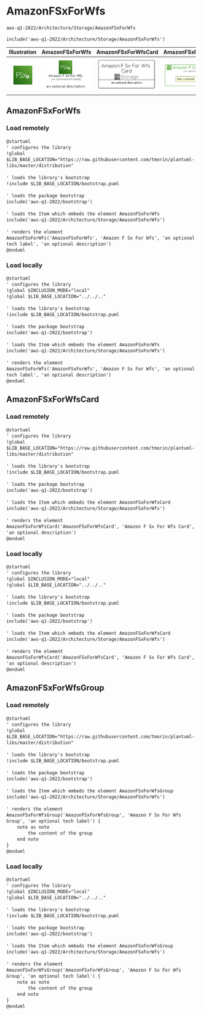 # AmazonFSxForWfs


```text
aws-q1-2022/Architecture/Storage/AmazonFSxForWfs
```

```text
include('aws-q1-2022/Architecture/Storage/AmazonFSxForWfs')
```



| Illustration | AmazonFSxForWfs | AmazonFSxForWfsCard | AmazonFSxForWfsGroup |
| :---: | :---: | :---: | :---: |
| ![illustration for Illustration](../../../aws-q1-2022/Architecture/Storage/AmazonFSxForWfs.png) | ![illustration for AmazonFSxForWfs](../../../aws-q1-2022/Architecture/Storage/AmazonFSxForWfs.Local.png) | ![illustration for AmazonFSxForWfsCard](../../../aws-q1-2022/Architecture/Storage/AmazonFSxForWfsCard.Local.png) | ![illustration for AmazonFSxForWfsGroup](../../../aws-q1-2022/Architecture/Storage/AmazonFSxForWfsGroup.Local.png) |




## AmazonFSxForWfs

### Load remotely
```plantuml
@startuml
' configures the library
!global $LIB_BASE_LOCATION="https://raw.githubusercontent.com/tmorin/plantuml-libs/master/distribution"

' loads the library's bootstrap
!include $LIB_BASE_LOCATION/bootstrap.puml

' loads the package bootstrap
include('aws-q1-2022/bootstrap')

' loads the Item which embeds the element AmazonFSxForWfs
include('aws-q1-2022/Architecture/Storage/AmazonFSxForWfs')

' renders the element
AmazonFSxForWfs('AmazonFSxForWfs', 'Amazon F Sx For Wfs', 'an optional tech label', 'an optional description')
@enduml
```

### Load locally
```plantuml
@startuml
' configures the library
!global $INCLUSION_MODE="local"
!global $LIB_BASE_LOCATION="../../.."

' loads the library's bootstrap
!include $LIB_BASE_LOCATION/bootstrap.puml

' loads the package bootstrap
include('aws-q1-2022/bootstrap')

' loads the Item which embeds the element AmazonFSxForWfs
include('aws-q1-2022/Architecture/Storage/AmazonFSxForWfs')

' renders the element
AmazonFSxForWfs('AmazonFSxForWfs', 'Amazon F Sx For Wfs', 'an optional tech label', 'an optional description')
@enduml
```

## AmazonFSxForWfsCard

### Load remotely
```plantuml
@startuml
' configures the library
!global $LIB_BASE_LOCATION="https://raw.githubusercontent.com/tmorin/plantuml-libs/master/distribution"

' loads the library's bootstrap
!include $LIB_BASE_LOCATION/bootstrap.puml

' loads the package bootstrap
include('aws-q1-2022/bootstrap')

' loads the Item which embeds the element AmazonFSxForWfsCard
include('aws-q1-2022/Architecture/Storage/AmazonFSxForWfs')

' renders the element
AmazonFSxForWfsCard('AmazonFSxForWfsCard', 'Amazon F Sx For Wfs Card', 'an optional description')
@enduml
```

### Load locally
```plantuml
@startuml
' configures the library
!global $INCLUSION_MODE="local"
!global $LIB_BASE_LOCATION="../../.."

' loads the library's bootstrap
!include $LIB_BASE_LOCATION/bootstrap.puml

' loads the package bootstrap
include('aws-q1-2022/bootstrap')

' loads the Item which embeds the element AmazonFSxForWfsCard
include('aws-q1-2022/Architecture/Storage/AmazonFSxForWfs')

' renders the element
AmazonFSxForWfsCard('AmazonFSxForWfsCard', 'Amazon F Sx For Wfs Card', 'an optional description')
@enduml
```

## AmazonFSxForWfsGroup

### Load remotely
```plantuml
@startuml
' configures the library
!global $LIB_BASE_LOCATION="https://raw.githubusercontent.com/tmorin/plantuml-libs/master/distribution"

' loads the library's bootstrap
!include $LIB_BASE_LOCATION/bootstrap.puml

' loads the package bootstrap
include('aws-q1-2022/bootstrap')

' loads the Item which embeds the element AmazonFSxForWfsGroup
include('aws-q1-2022/Architecture/Storage/AmazonFSxForWfs')

' renders the element
AmazonFSxForWfsGroup('AmazonFSxForWfsGroup', 'Amazon F Sx For Wfs Group', 'an optional tech label') {
    note as note
        the content of the group
    end note
}
@enduml
```

### Load locally
```plantuml
@startuml
' configures the library
!global $INCLUSION_MODE="local"
!global $LIB_BASE_LOCATION="../../.."

' loads the library's bootstrap
!include $LIB_BASE_LOCATION/bootstrap.puml

' loads the package bootstrap
include('aws-q1-2022/bootstrap')

' loads the Item which embeds the element AmazonFSxForWfsGroup
include('aws-q1-2022/Architecture/Storage/AmazonFSxForWfs')

' renders the element
AmazonFSxForWfsGroup('AmazonFSxForWfsGroup', 'Amazon F Sx For Wfs Group', 'an optional tech label') {
    note as note
        the content of the group
    end note
}
@enduml
```

